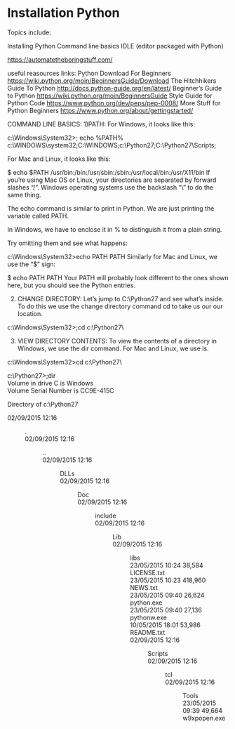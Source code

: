 Installation Python
=====================
Topics include:

Installing Python
Command line basics
IDLE (editor packaged with Python)

https://automatetheboringstuff.com/


  useful reasources links:
Python Download For Beginners https://wiki.python.org/moin/BeginnersGuide/Download
The Hitchhikers Guide To Python http://docs.python-guide.org/en/latest/
Beginner’s Guide to Python https://wiki.python.org/moin/BeginnersGuide
Style Guide for Python Code https://www.python.org/dev/peps/pep-0008/
More Stuff for Python Beginners https://www.python.org/about/gettingstarted/



COMMAND LINE BASICS:
1)PATH:
   For Windows, it looks like this:

c:\Windows\System32\>; echo %PATH%
c:\WINDOWS\system32;C:\WINDOWS;c:\Python27;C:\Python27\Scripts;

For Mac and Linux, it looks like this:

$ echo $PATH
/usr/bin:/bin:/usr/sbin:/sbin:/usr/local/bin:/usr/X11/bin
If you’re using Mac OS or Linux, your directories are separated by forward slashes “/”. Windows operating systems use the backslash “\” to do the same thing.

The echo command is similar to print in Python. We are just printing the variable called PATH.

In Windows, we have to enclose it in % to distinguish it from a plain string.

Try omitting them and see what happens:

c:\Windows\System32>echo PATH
PATH
Similarly for Mac and Linux, we use the “$” sign:

$ echo PATH
PATH
Your PATH will probably look different to the ones shown here, but you should see the Python entries.

 2) CHANGE DIRECTORY:
  Let’s jump to C:\Python27 and see what’s inside. To do this we use the change directory command cd to take us our our location.

c:\Windows\System32>;cd c:\Python27\

  3) VIEW DIRECTORY CONTENTS:
  To view the contents of a directory in Windows, we use the dir command. For Mac and Linux, we use ls.

c:\Windows\System32>cd c:\Python27\                      
 
c:\Python27>;dir                                          
 Volume in drive C is Windows                            
 Volume Serial Number is CC9E-415C                       
 
 Directory of c:\Python27                                
 
02/09/2015  12:16    <Dir>          .                    
02/09/2015  12:16    <Dir>          ..                   
02/09/2015  12:16    <Dir>          DLLs                 
02/09/2015  12:16    <Dir>          Doc                  
02/09/2015  12:16    <Dir>          include              
02/09/2015  12:16    <Dir>          Lib                  
02/09/2015  12:16    <Dir>          libs                 
23/05/2015  10:24            38,584 LICENSE.txt          
23/05/2015  10:23           418,960 NEWS.txt             
23/05/2015  09:40            26,624 python.exe           
23/05/2015  09:40            27,136 pythonw.exe          
10/05/2015  18:01            53,986 README.txt           
02/09/2015  12:16    <Dir>          Scripts              
02/09/2015  12:16    <Dir>          tcl                  
02/09/2015  12:16    <Dir>          Tools                
23/05/2015  09:39            49,664 w9xpopen.exe  
